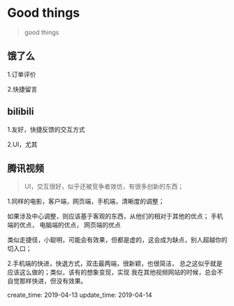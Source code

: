 Good things
=================
> good things


## 饿了么

1.订单评价

2.快捷留言

## bilibili

1.友好，快捷反馈的交互方式

2.UI，尤其


## 腾讯视频

> UI，交互很好，似乎还被竞争者效仿，有很多创新的东西；

1.同样的电影，客户端，网页端，手机端，清晰度的调整；

如果涉及中心调整，则应该基于客观的东西，从他们的相对于其他的优点；
手机端的优点，
电脑端的优点，
网页端的优点

类似走捷径，小聪明，可能会有效果，但都是虚的，这会成为缺点，别人超越你的切入口；

2.手机端的快进，快退方式，双击最两端，很新颖，也很简洁，
总之这似乎就是应该这么做的；类似，该有的想象变现，实现
我在其他视频网站的时候，总会不自觉那样快进，但没有效果。


create_time: 2019-04-13
update_time: 2019-04-14
